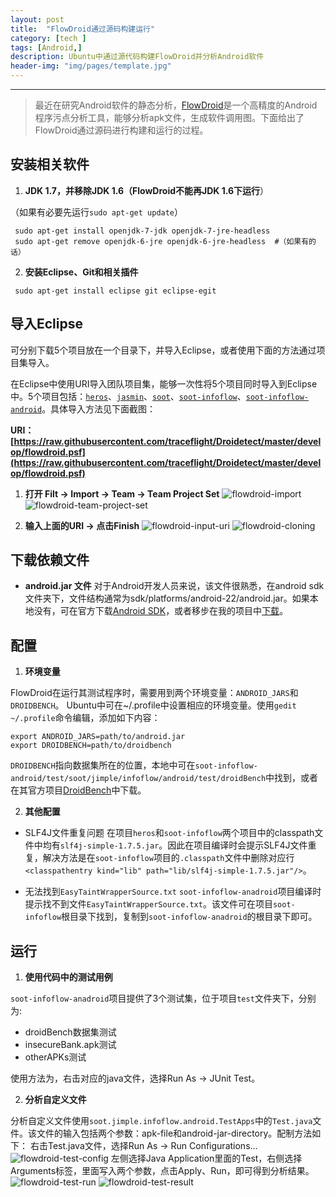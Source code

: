 ```yaml
---
layout: post
title:  "FlowDroid通过源码构建运行"
category: [tech ]
tags: [Android,]
description: Ubuntu中通过源代码构建FlowDroid并分析Android软件
header-img: "img/pages/template.jpg"
---
```



----
> 最近在研究Android软件的静态分析，[FlowDroid](https://blogs.uni-paderborn.de/sse/tools/flowdroid/)是一个高精度的Android程序污点分析工具，能够分析apk文件，生成软件调用图。下面给出了FlowDroid通过源码进行构建和运行的过程。

## 安装相关软件 #

1. **JDK 1.7，并移除JDK 1.6（FlowDroid不能再JDK 1.6下运行**）

（如果有必要先运行`sudo apt-get update`）

~~~
 sudo apt-get install openjdk-7-jdk openjdk-7-jre-headless 
 sudo apt-get remove openjdk-6-jre openjdk-6-jre-headless  #（如果有的话）
~~~

2. **安装Eclipse、Git和相关插件**

~~~
 sudo apt-get install eclipse git eclipse-egit
~~~

## 导入Eclipse #

可分别下载5个项目放在一个目录下，并导入Eclipse，或者使用下面的方法通过项目集导入。

在Eclipse中使用URI导入团队项目集，能够一次性将5个项目同时导入到Eclipse中。5个项目包括：[`heros`](https://github.com/Sable/heros.git)、[`jasmin`](https://github.com/Sable/jasmin.git)、[`soot`](https://github.com/Sable/soot.git)、[`soot-infoflow`](https://github.com/secure-software-engineering/soot-infoflow.git)、[`soot-infoflow-android`](https://github.com/secure-software-engineering/soot-infoflow-android.git)。具体导入方法见下面截图：

**URI： [https://raw.githubusercontent.com/traceflight/Droidetect/master/develop/flowdroid.psf](https://raw.githubusercontent.com/traceflight/Droidetect/master/develop/flowdroid.psf)**

1. **打开 Filt -> Import -> Team -> Team Project Set**
![flowdroid-import](http://7xsbrq.com1.z0.glb.clouddn.com/img/blogs/blog-flowdroid-import.png)
![flowdroid-team-project-set](http://7xsbrq.com1.z0.glb.clouddn.com/img/blogs/blog-flowdroid-team-project-set.png)

2. **输入上面的URI -> 点击Finish**
![flowdroid-input-uri](http://7xsbrq.com1.z0.glb.clouddn.com/img/blogs/blog-flowdroid-input-URI.png)
![flowdroid-cloning](http://7xsbrq.com1.z0.glb.clouddn.com/img/blogs/blog-flowdroid-cloning.png)


## 下载依赖文件 #

* **android.jar 文件**
对于Android开发人员来说，该文件很熟悉，在android sdk文件夹下，文件结构通常为sdk/platforms/android-22/android.jar。如果本地没有，可在官方下载[Android SDK](https://developer.android.com/sdk/index.html)，或者移步在我的项目中[下载](https://github.com/traceflight/Android-related-repo/tree/master/Android%20Jars)。

## 配置 #

1. **环境变量**

FlowDroid在运行其测试程序时，需要用到两个环境变量：`ANDROID_JARS`和`DROIDBENCH`。
Ubuntu中可在~/.profile中设置相应的环境变量。使用`gedit ~/.profile`命令编辑，添加如下内容：

~~~ shell
export ANDROID_JARS=path/to/android.jar
export DROIDBENCH=path/to/droidbench
~~~

`DROIDBENCH`指向数据集所在的位置，本地中可在`soot-infoflow-android/test/soot/jimple/infoflow/android/test/droidBench`中找到，或者在其官方项目[DroidBench](https://github.com/secure-software-engineering/DroidBench)中下载。

2. **其他配置**

* SLF4J文件重复问题
在项目`heros`和`soot-infoflow`两个项目中的classpath文件中均有`slf4j-simple-1.7.5.jar`。因此在项目编译时会提示SLF4J文件重复，解决方法是在`soot-infoflow`项目的`.classpath`文件中删除对应行`<classpathentry kind="lib" path="lib/slf4j-simple-1.7.5.jar"/>`。

* 无法找到`EasyTaintWrapperSource.txt`
`soot-infoflow-anadroid`项目编译时提示找不到文件`EasyTaintWrapperSource.txt`。该文件可在项目`soot-infoflow`根目录下找到，复制到`soot-infoflow-anadroid`的根目录下即可。

## 运行 #

1. **使用代码中的测试用例**

`soot-infoflow-anadroid`项目提供了3个测试集，位于项目`test`文件夹下，分别为:

* droidBench数据集测试
* insecureBank.apk测试
* otherAPKs测试

使用方法为，右击对应的java文件，选择Run As -> JUnit Test。

2. **分析自定义文件**

分析自定义文件使用`soot.jimple.infoflow.android.TestApps`中的`Test.java`文件。该文件的输入包括两个参数：apk-file和android-jar-directory。配制方法如下：
右击Test.java文件，选择Run As -> Run Configurations...
![flowdroid-test-config](http://7xsbrq.com1.z0.glb.clouddn.com/img/blogs/blog-flowdroid-test-config.png)
左侧选择Java Application里面的Test，右侧选择Arguments标签，里面写入两个参数，点击Apply、Run，即可得到分析结果。
![flowdroid-test-run](http://7xsbrq.com1.z0.glb.clouddn.com/img/blogs/blog-flowdroid-test-run.png)
![flowdroid-test-result](http://7xsbrq.com1.z0.glb.clouddn.com/img/blogs/blog-flowdroid-test-result.png)
